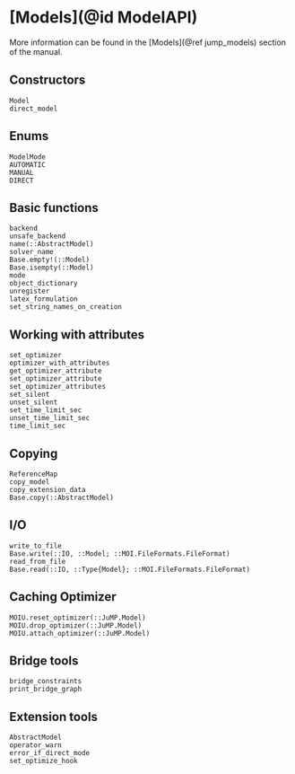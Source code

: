 # [Models](@id ModelAPI)

More information can be found in the [Models](@ref jump_models) section of
the manual.

## Constructors

```@docs
Model
direct_model
```

## Enums

```@docs
ModelMode
AUTOMATIC
MANUAL
DIRECT
```

## Basic functions

```@docs
backend
unsafe_backend
name(::AbstractModel)
solver_name
Base.empty!(::Model)
Base.isempty(::Model)
mode
object_dictionary
unregister
latex_formulation
set_string_names_on_creation
```

## Working with attributes

```@docs
set_optimizer
optimizer_with_attributes
get_optimizer_attribute
set_optimizer_attribute
set_optimizer_attributes
set_silent
unset_silent
set_time_limit_sec
unset_time_limit_sec
time_limit_sec
```

## Copying

```@docs
ReferenceMap
copy_model
copy_extension_data
Base.copy(::AbstractModel)
```
## I/O

```@docs
write_to_file
Base.write(::IO, ::Model; ::MOI.FileFormats.FileFormat)
read_from_file
Base.read(::IO, ::Type{Model}; ::MOI.FileFormats.FileFormat)
```

## Caching Optimizer

```@docs
MOIU.reset_optimizer(::JuMP.Model)
MOIU.drop_optimizer(::JuMP.Model)
MOIU.attach_optimizer(::JuMP.Model)
```

## Bridge tools

```@docs
bridge_constraints
print_bridge_graph
```

## Extension tools

```@docs
AbstractModel
operator_warn
error_if_direct_mode
set_optimize_hook
```
